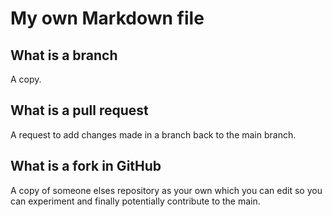 # My own Markdown file


## What is a branch

A copy.

## What is a pull request

A request to add changes made in a branch back to the main branch.

## What is a fork in GitHub

A copy of someone elses repository as your own which you can edit so you can experiment and finally potentially contribute to the main.

